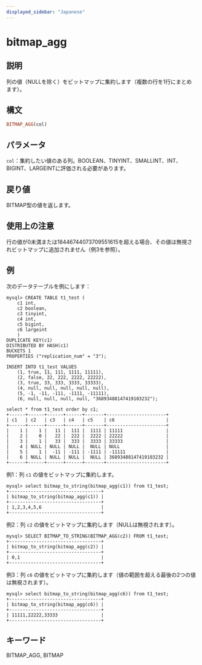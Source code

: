 ```yaml
---
displayed_sidebar: "Japanese"
---
```


# bitmap_agg

## 説明

列の値（NULLを除く）をビットマップに集約します（複数の行を1行にまとめます）。

## 構文

```Haskell
BITMAP_AGG(col)
```

## パラメータ

`col`：集約したい値のある列。BOOLEAN、TINYINT、SMALLINT、INT、BIGINT、LARGEINTに評価される必要があります。

## 戻り値

BITMAP型の値を返します。

## 使用上の注意

行の値が0未満または18446744073709551615を超える場合、その値は無視されビットマップに追加されません（例3を参照）。

## 例

次のデータテーブルを例にします：

```PlainText
mysql> CREATE TABLE t1_test (
    c1 int,
    c2 boolean,
    c3 tinyint,
    c4 int,
    c5 bigint,
    c6 largeint
    )
DUPLICATE KEY(c1)
DISTRIBUTED BY HASH(c1)
BUCKETS 1
PROPERTIES ("replication_num" = "3");

INSERT INTO t1_test VALUES
    (1, true, 11, 111, 1111, 11111),
    (2, false, 22, 222, 2222, 22222),
    (3, true, 33, 333, 3333, 33333),
    (4, null, null, null, null, null),
    (5, -1, -11, -111, -1111, -11111),
    (6, null, null, null, null, "36893488147419103232");

select * from t1_test order by c1;
+------+------+------+------+-------+----------------------+
| c1   | c2   | c3   | c4   | c5    | c6                   |
+------+------+------+------+-------+----------------------+
|    1 |    1 |   11 |  111 |  1111 | 11111                |
|    2 |    0 |   22 |  222 |  2222 | 22222                |
|    3 |    1 |   33 |  333 |  3333 | 33333                |
|    4 | NULL | NULL | NULL |  NULL | NULL                 |
|    5 |    1 |  -11 | -111 | -1111 | -11111               |
|    6 | NULL | NULL | NULL |  NULL | 36893488147419103232 |
+------+------+------+------+-------+----------------------+
```

例1：列 `c1` の値をビットマップに集約します。

```PlainText
mysql> select bitmap_to_string(bitmap_agg(c1)) from t1_test;
+----------------------------------+
| bitmap_to_string(bitmap_agg(c1)) |
+----------------------------------+
| 1,2,3,4,5,6                      |
+----------------------------------+
```

例2：列 `c2` の値をビットマップに集約します（NULLは無視されます）。

```PlainText
mysql> SELECT BITMAP_TO_STRING(BITMAP_AGG(c2)) FROM t1_test;
+----------------------------------+
| bitmap_to_string(bitmap_agg(c2)) |
+----------------------------------+
| 0,1                              |
+----------------------------------+
```

例3：列 `c6` の値をビットマップに集約します（値の範囲を超える最後の2つの値は無視されます）。

```PlainText
mysql> select bitmap_to_string(bitmap_agg(c6)) from t1_test;
+----------------------------------+
| bitmap_to_string(bitmap_agg(c6)) |
+----------------------------------+
| 11111,22222,33333                |
+----------------------------------+
```

## キーワード

BITMAP_AGG, BITMAP
